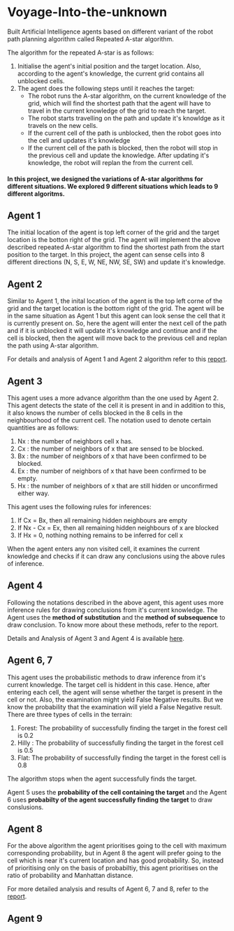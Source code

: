 # Voyage-Into-the-unknown
Built Artificial Intelligence agents based on different variant of the robot path planning algorithm called Repeated A-star algorithm.

The algorithm for the repeated A-star is as follows:
1. Initialise the agent's initial position and the target location. Also, according to the agent's knowledge, the current grid contains all unblocked cells.
2. The agent does the following steps until it reaches the target:
   - The robot runs the A-star algorithm, on the current knowledge of the grid, which will find the shortest path that the agent will have to travel in the current knowledge of the grid to reach the target.
   - The robot starts travelling on the path and update it's knowldge as it travels on the new cells.
   - If the current cell of the path is unblocked, then the robot goes into the cell and updates it's knowledge
   - If the current cell of the path is blocked, then the robot will stop in the previous cell and update the knowledge. After updating it's knowledge, the robot will replan the from the current cell. 

#### In this project, we designed the variations of A-star algorithms for different situations. We explored 9 different situations which leads to 9 different algoritms.

## Agent 1
The initial location of the agent is top left corner of the grid and the target location is the botton right of the grid. The agent will implement the above described repeated A-star algorithm to find the shortest path from the start position to the target. In this project, the agent can sense cells into 8 different directions (N, S, E, W, NE, NW, SE, SW) and update it's knowledge.

## Agent 2

Similar to Agent 1, the inital location of the agent is the top left corne of the grid and the target location is the bottom right of the grid. The agent will be in the same situation as Agent 1 but this agent can look sense the cell that it is currently present on. So, here the agent will enter the next cell of the path and if it is unblocked it will update it's knowledge and continue and if the cell is blocked, then the agent will move back to the previous cell and replan the path using A-star algorithm.

For details and analysis of Agent 1 and Agent 2 algorithm refer to this [report]().

## Agent 3

This agent uses a more advance algorithm than the one used by Agent 2. This agent detects the state of the cell it is present in and in addition to this, it also knows the number of cells blocked in the 8 cells in the neighbourhood of the current cell. The notation used to denote certain quantities are as follows:
1. Nx : the number of neighbors cell x has.
2. Cx : the number of neighbors of x that are sensed to be blocked.
3. Bx : the number of neighbors of x that have been confirmed to be blocked.
4. Ex : the number of neighbors of x that have been confirmed to be empty.
5. Hx : the number of neighbors of x that are still hidden or unconfirmed either way.

This agent uses the following rules for inferences:
1. If Cx = Bx, then all remaining hidden neighbours are empty
2. If Nx - Cx = Ex, then all remaining hidden neighbours of x are blocked
3. If Hx = 0, nothing nothing remains to be inferred for cell x

When the agent enters any non visited cell, it examines the current knowledge and checks if it can draw any conclusions using the above rules of inference.

## Agent 4

Following the notations described in the above agent, this agent uses more inference rules for drawing conclusions from it's current knowledge. The Agent uses the **method of substitution** and the **method of subsequence** to draw conclusion. To know more about these methods, refer to the report.

Details and Analysis of Agent 3 and Agent 4 is available [here]().

## Agent 6, 7

This agent uses the probabilistic methods to draw inference from it's current knowledge. The target cell is hiddent in this case. Hence, after entering each cell, the agent will sense whether the target is present in the cell or not. Also, the examination might yield False Negative results. But we know the probability that the examination will yield a False Negative result.  There are three types of cells in the terrain:
1. Forest: The probability of successfully finding the target in the forest cell is 0.2
2. Hilly :  The probability of successfully finding the target in the forest cell is 0.5
3. Flat: The probability of successfully finding the target in the forest cell is 0.8

The algorithm stops when the agent successfully finds the target.

Agent 5 uses the **probability of the cell containing the target** and the Agent 6 uses **probabilty of the agent successfully finding the target** to draw conslusions.


## Agent 8

For the above algorithm the agent prioritises going to the cell with maximum corresponding probability, but in Agent 8 the agent will prefer going to the cell which is near it's current location and has good probability. So, instead of prioritising only on the basis of probabiltiy, this agent prioritises on the ratio of probability and Manhattan distance.

For more detailed analysis and results of Agent 6, 7 and 8,  refer to the [report]().

## Agent 9
